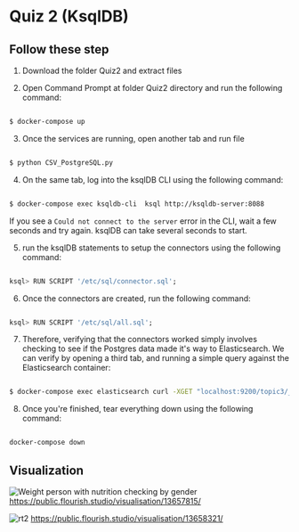 # Quiz 2 (KsqlDB)
## Follow these step

1. Download the folder Quiz2 and extract files

2. Open Command Prompt at folder Quiz2 directory and run the following command:

```sh

$ docker-compose up

```

3. Once the services are running, open another tab and run file 

```sh

$ python CSV_PostgreSQL.py

```

4. On the same tab, log into the ksqlDB CLI using the following command:

```sh

$ docker-compose exec ksqldb-cli  ksql http://ksqldb-server:8088

```

If you see a `Could not connect to the server` error in the CLI, wait a few seconds and try again. ksqlDB can take several seconds to start.

5. run the ksqlDB statements to setup the connectors using the following command:

```sql

ksql> RUN SCRIPT '/etc/sql/connector.sql';

```

6. Once the connectors are created, run the following command:

```sql

ksql> RUN SCRIPT '/etc/sql/all.sql';

```

7. Therefore, verifying that the connectors worked simply involves checking to see if the Postgres data made it's way to Elasticsearch. We can verify by opening a third tab, and running a simple query against the Elasticsearch container:

```sh

$ docker-compose exec elasticsearch curl -XGET "localhost:9200/topic3/_search?format=json&pretty"

```

8. Once you're finished, tear everything down using the following command:

```sh

docker-compose down

```

## Visualization

![Weight person with nutrition checking by gender](https://user-images.githubusercontent.com/115805661/236526320-a7165dca-eb06-4cfe-b3e2-8bfd7b1d8ab6.png)
https://public.flourish.studio/visualisation/13657815/

![rt2](https://user-images.githubusercontent.com/115805661/236525894-4fa4bdce-2643-42a2-9f05-a4c2991615ea.png)
https://public.flourish.studio/visualisation/13658321/
